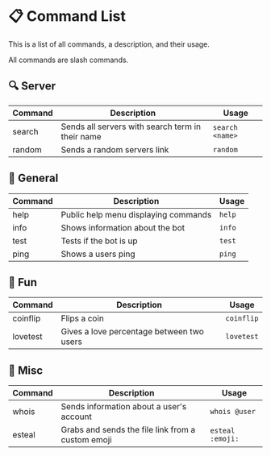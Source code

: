 # 📋 Command List
This is a list of all commands, a description, and their usage.

All commands are slash commands.

## 🔍 Server
Command | Description | Usage
--- | --- | ---
search | Sends all servers with search term in their name | `search <name>`
random | Sends a random servers link | `random`

## 📌 General
Command | Description | Usage
--- | --- | ---
help | Public help menu displaying commands | `help`
info | Shows information about the bot | `info`
test | Tests if the bot is up | `test`
ping | Shows a users ping | `ping`

## 🎉 Fun
Command | Description | Usage
--- | --- | ---
coinflip | Flips a coin | `coinflip`
lovetest | Gives a love percentage between two users | `lovetest`

## 🧮 Misc
Command | Description | Usage
--- | --- | ---
whois | Sends information about a user's account | `whois @user`
esteal | Grabs and sends the file link from a custom emoji | `esteal :emoji:`

